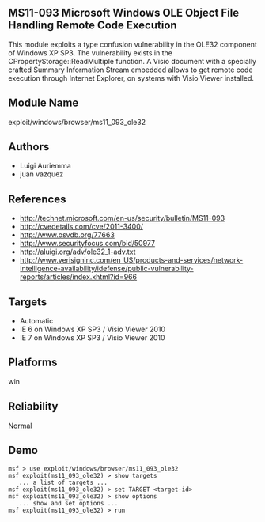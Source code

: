 ## MS11-093 Microsoft Windows OLE Object File Handling Remote Code Execution

This module exploits a type confusion vulnerability in the 
OLE32 component of Windows XP SP3. The vulnerability exists 
in the CPropertyStorage::ReadMultiple function. A Visio 
document with a specially crafted Summary Information Stream 
embedded allows to get remote code execution through 
Internet Explorer, on systems with Visio Viewer installed.


## Module Name
exploit/windows/browser/ms11_093_ole32

## Authors
* Luigi Auriemma
* juan vazquez


## References
* http://technet.microsoft.com/en-us/security/bulletin/MS11-093
* http://cvedetails.com/cve/2011-3400/
* http://www.osvdb.org/77663
* http://www.securityfocus.com/bid/50977
* http://aluigi.org/adv/ole32_1-adv.txt
* http://www.verisigninc.com/en_US/products-and-services/network-intelligence-availability/idefense/public-vulnerability-reports/articles/index.xhtml?id=966



## Targets
* Automatic
* IE 6 on Windows XP SP3 / Visio Viewer 2010
* IE 7 on Windows XP SP3 / Visio Viewer 2010


## Platforms
win

## Reliability
[Normal](https://github.com/rapid7/metasploit-framework/wiki/Exploit-Ranking)

## Demo

```
msf > use exploit/windows/browser/ms11_093_ole32
msf exploit(ms11_093_ole32) > show targets
   ... a list of targets ...
msf exploit(ms11_093_ole32) > set TARGET <target-id>
msf exploit(ms11_093_ole32) > show options
   ... show and set options ...
msf exploit(ms11_093_ole32) > run
```
    
    